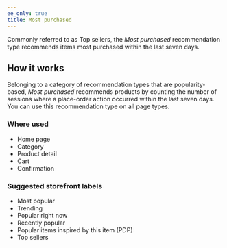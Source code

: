 ```yaml
---
ee_only: true
title: Most purchased
---
```


Commonly referred to as Top sellers, the _Most purchased_ recommendation type recommends items most purchased within the last seven days.

## How it works

Belonging to a category of recommendation types that are popularity-based, _Most purchased_ recommends products by counting the number of sessions where a place-order action occurred within the last seven days. You can use this recommendation type on all page types.

### Where used

- Home page
- Category
- Product detail
- Cart
- Confirmation

### Suggested storefront labels

- Most popular
- Trending
- Popular right now
- Recently popular
- Popular items inspired by this item (PDP)
- Top sellers
